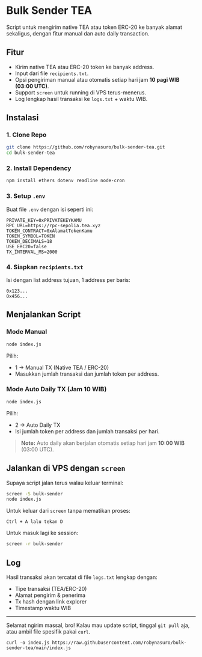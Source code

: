 # Bulk Sender TEA

Script untuk mengirim native TEA atau token ERC-20 ke banyak alamat sekaligus, dengan fitur manual dan auto daily transaction.

## Fitur

- Kirim native TEA atau ERC-20 token ke banyak address.
- Input dari file `recipients.txt`.
- Opsi pengiriman manual atau otomatis setiap hari jam **10 pagi WIB (03:00 UTC)**.
- Support `screen` untuk running di VPS terus-menerus.
- Log lengkap hasil transaksi ke `logs.txt` + waktu WIB.

## Instalasi

### 1. Clone Repo

```bash
git clone https://github.com/robynasuro/bulk-sender-tea.git
cd bulk-sender-tea
```

### 2. Install Dependency

```bash
npm install ethers dotenv readline node-cron
```

### 3. Setup `.env`

Buat file `.env` dengan isi seperti ini:

```
PRIVATE_KEY=0xPRIVATEKEYKAMU
RPC_URL=https://rpc-sepolia.tea.xyz
TOKEN_CONTRACT=0xAlamatTokenKamu
TOKEN_SYMBOL=TOKEN
TOKEN_DECIMALS=18
USE_ERC20=false
TX_INTERVAL_MS=2000
```

### 4. Siapkan `recipients.txt`

Isi dengan list address tujuan, 1 address per baris:

```
0x123...
0x456...
```

## Menjalankan Script

### Mode Manual

```bash
node index.js
```

Pilih:
- 1 → Manual TX (Native TEA / ERC-20)
- Masukkan jumlah transaksi dan jumlah token per address.

### Mode Auto Daily TX (Jam 10 WIB)

```bash
node index.js
```

Pilih:
- 2 → Auto Daily TX
- Isi jumlah token per address dan jumlah transaksi per hari.

> **Note:** Auto daily akan berjalan otomatis setiap hari jam **10:00 WIB** (03:00 UTC).

## Jalankan di VPS dengan `screen`

Supaya script jalan terus walau keluar terminal:

```bash
screen -S bulk-sender
node index.js
```

Untuk keluar dari `screen` tanpa mematikan proses:

```
Ctrl + A lalu tekan D
```

Untuk masuk lagi ke session:

```bash
screen -r bulk-sender
```

## Log

Hasil transaksi akan tercatat di file `logs.txt` lengkap dengan:
- Tipe transaksi (TEA/ERC-20)
- Alamat pengirim & penerima
- Tx hash dengan link explorer
- Timestamp waktu WIB

---

Selamat ngirim massal, bro! Kalau mau update script, tinggal `git pull` aja, atau ambil file spesifik pakai `curl`.

```
curl -o index.js https://raw.githubusercontent.com/robynasuro/bulk-sender-tea/main/index.js
```